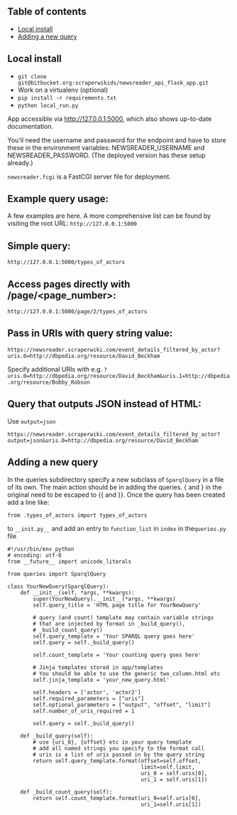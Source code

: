 ## Table of contents

* [Local install](#markdown-header-local-install)
* [Adding a new query](#markdown-header-adding-a-new-query)

## Local install
* `git clone git@bitbucket.org:scraperwikids/newsreader_api_flask_app.git`
* Work on a virtualenv (optional)
* `pip install -r requirements.txt`
* `python local_run.py`

App accessible via http://127.0.0.1:5000, which also shows up-to-date
documentation.

You'll need the username and password for the endpoint and have to store
these in the environment variables: NEWSREADER_USERNAME and
NEWSREADER_PASSWORD. (The deployed version has these setup already.)

`newsreader.fcgi` is a FastCGI server file for deployment.

## Example query usage:
A few examples are here. A more comprehensive list can be found by
visiting the root URL: `http://127.0.0.1:5000`

## Simple query:
`http://127.0.0.1:5000/types_of_actors`

## Access pages directly with /page/<page_number>:
`http://127.0.0.1:5000/page/2/types_of_actors`

## Pass in URIs with query string value:
`https://newsreader.scraperwiki.com/event_details_filtered_by_actor?uris.0=http://dbpedia.org/resource/David_Beckham`

Specify additional URIs with e.g.
`?uris.0=http://dbpedia.org/resource/David_Beckham&uris.1=http://dbpedia.org/resource/Bobby_Robson`

## Query that outputs JSON instead of HTML:
Use `output=json` 

`https://newsreader.scraperwiki.com/event_details_filtered_by_actor?output=json&uris.0=http://dbpedia.org/resource/David_Beckham`

## Adding a new query
In the queries subdirectory specify a new subclass of `SparqlQuery` in a file of its own.
The main action should be in adding the queries. { and } in the original need to be escaped to
{{ and }}. Once the query has been created add a line like:

`from .types_of_actors import types_of_actors`

to `__init.py__` and add an entry to `function_list` in `index` in the`queries.py` file 


```
#!/usr/bin/env python
# encoding: utf-8
from __future__ import unicode_literals

from queries import SparqlQuery

class YourNewQuery(SparqlQuery):
    def __init__(self, *args, **kwargs):
        super(YourNewQuery).__init__(*args, **kwargs)
        self.query_title = 'HTML page title for YourNewQuery'
        
        # query (and count) template may contain variable strings
        # that are injected by format in _build_query(),
        # _build_count_query()
        self.query_template = 'Your SPARQL query goes here'
        self.query = self._build_query()
        
        self.count_template = 'Your counting query goes here'
        
        # Jinja templates stored in app/templates
        # You should be able to use the generic two_column.html etc
        self.jinja_template = 'your_new_query.html'
    
        self.headers = ['actor', 'actor2']
        self.required_parameters = ["uris"]
        self.optional_parameters = ["output", "offset", "limit"]
        self.number_of_uris_required = 1

        self.query = self._build_query()

    def _build_query(self):
        # use {uri_0}, {offset} etc in your query template
        # add all named strings you specify to the format call
        # uris is a list of uris passed in by the query string
        return self.query_template.format(offset=self.offset,
                                          limit=self.limit,
                                          uri_0 = self.uris[0],
                                          uri_1 = self.uris[1])
                                         
    def _build_count_query(self):
        return self.count_template.format(uri_0=self.uris[0],
                                          uri_1=self.uris[1])
    
```